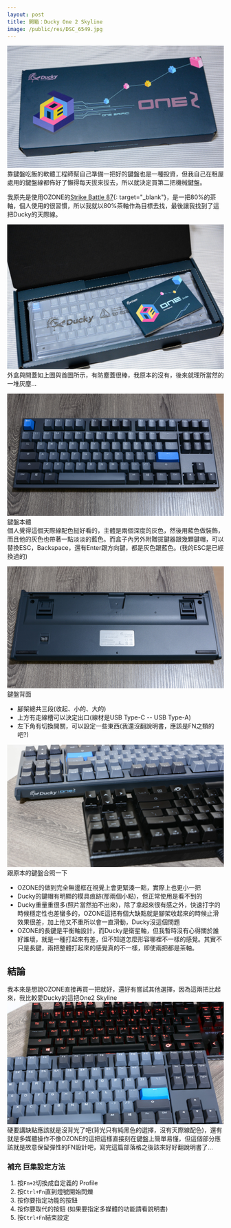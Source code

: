 ```yaml
---
layout: post
title: 開箱：Ducky One 2 Skyline
image: /public/res/DSC_6549.jpg
---
```


![](/public/res/DSC_6547.jpg)
靠鍵盤吃飯的軟體工程師幫自己準備一把好的鍵盤也是一種投資，但我自己在租屋處用的鍵盤線都佈好了懶得每天拔來拔去，所以就決定買第二把機械鍵盤。

我原先是使用OZONE的[Strike Battle 87](http://www.coolpc.com.tw/phpBB2/viewtopic.php?f=77&t=166565){: target="_blank"}，是一把80%的茶軸，個人使用的很習慣，所以我就以80%茶軸作為目標去找，最後讓我找到了這把Ducky的天際線。

<!-- more -->

![](/public/res/DSC_6549.jpg)
外盒與開蓋如上圖與首圖所示，有防塵蓋很棒，我原本的沒有，後來就理所當然的一堆灰塵...

![](/public/res/DSC_6545.jpg)
鍵盤本體  
個人覺得這個天際線配色挺好看的，主體是兩個深度的灰色，然後用藍色做裝飾，而且他的灰色也帶著一點淡淡的藍色。而盒子內另外附贈拔鍵器跟幾顆鍵帽，可以替換ESC，Backspace，還有Enter跟方向鍵，都是灰色跟藍色。(我的ESC是已經換過的)

![](/public/res/DSC_6546.jpg)
鍵盤背面  
+ 腳架總共三段(收起、小的、大的)
+ 上方有走線槽可以決定出口(線材是USB Type-C -- USB Type-A)
+ 左下角有切換開關，可以設定一些東西(我還沒翻說明書，應該是FN之類的吧?)

![](/public/res/DSC_6544.jpg)
跟原本的鍵盤合照一下
+ OZONE的做到完全無邊框在視覺上會更緊湊一點，實際上也更小一把
+ Ducky的鍵帽有明顯的模具痕跡(那兩個小點)，但正常使用是看不到的
+ Ducky重量重很多(照片當然拍不出來)，除了拿起來很有感之外，快速打字的時候穩定性也差蠻多的，OZONE這把有個大缺點就是腳架收起來的時候止滑效果很差，加上他又不重所以會一直滑動，Ducky沒這個問題
+ OZONE的長鍵是平衡軸設計，而Ducky是衛星軸，但我暫時沒有心得關於誰好誰壞，就是一種打起來有差，但不知道怎麼形容哪裡不一樣的感覺。其實不只是長鍵，兩把整體打起來的感覺真的不一樣，即使兩把都是茶軸。

## 結論
我本來是想說OZONE直接再買一把就好，還好有嘗試其他選擇，因為這兩把比起來，我比較愛Ducky的這把One2 Skyline
![](/public/res/DSC_6542.jpg)
硬要講缺點應該就是沒背光了吧(背光只有純黑色的選擇，沒有天際線配色)，還有就是多媒體操作不像OZONE的這把這樣直接刻在鍵盤上簡單易懂，但這個部分應該就是故意保留彈性的FN設計吧，寫完這篇部落格之後該來好好翻說明書了...

### 補充 巨集設定方法
1. 按`Fn+2`切換成自定義的 Profile
1. 按`Ctrl+Fn`直到燈號開始閃爍
1. 按你要指定功能的按鈕
1. 按你要取代的按鈕 (如果要指定多媒體的功能請看說明書)
1. 按`Ctrl+Fn`結束設定